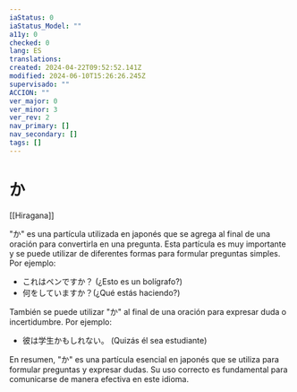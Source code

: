 ```yaml
---
iaStatus: 0
iaStatus_Model: ""
a11y: 0
checked: 0
lang: ES
translations: 
created: 2024-04-22T09:52:52.141Z
modified: 2024-06-10T15:26:26.245Z
supervisado: ""
ACCION: ""
ver_major: 0
ver_minor: 3
ver_rev: 2
nav_primary: []
nav_secondary: []
tags: []
---
```

# か

[[Hiragana]]

"か" es una partícula utilizada en japonés que se agrega al final de una oración para convertirla en una pregunta. Esta partícula es muy importante y se puede utilizar de diferentes formas para formular preguntas simples. Por ejemplo:

- これはペンですか？ (¿Esto es un bolígrafo?)
- 何をしていますか？(¿Qué estás haciendo?) 

También se puede utilizar "か" al final de una oración para expresar duda o incertidumbre. Por ejemplo:

- 彼は学生かもしれない。 (Quizás él sea estudiante)

En resumen, "か" es una partícula esencial en japonés que se utiliza para formular preguntas y expresar dudas. Su uso correcto es fundamental para comunicarse de manera efectiva en este idioma.
